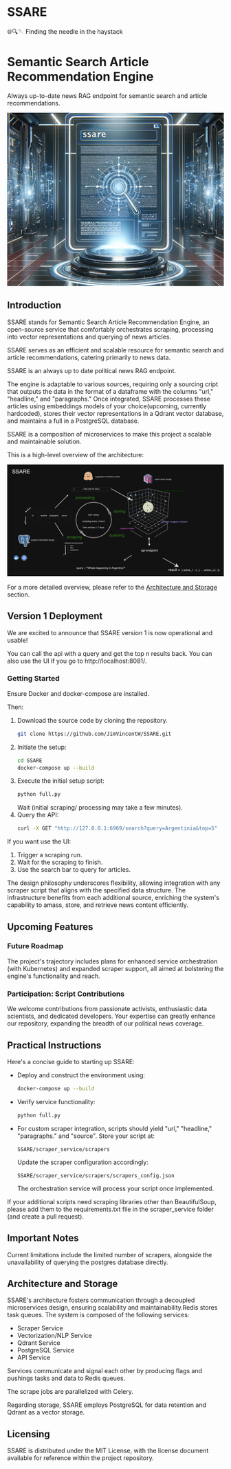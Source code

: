 # SSARE 
🌐🔍🪡 Finding the needle in the haystack
# Semantic Search Article Recommendation Engine
Always up-to-date news RAG endpoint for semantic search and article recommendations.

![SSARE](media/banner.jpg)

## Introduction
SSARE stands for Semantic Search Article Recommendation Engine, an open-source service that comfortably orchestrates scraping, processing into vector representations and querying of news articles. 

SSARE serves as an efficient and scalable resource for semantic search and article recommendations, catering primarily to news data.

SSARE is an always up to date political news RAG endpoint.

The engine is adaptable to various sources, requiring only a sourcing cript that outputs the data in the format of a dataframe with the columns "url," "headline," and "paragraphs." Once integrated, SSARE processes these articles using embeddings models of your choice(upcoming, currently hardcoded), stores their vector representations in a Qdrant vector database, and maintains a full in a PostgreSQL database. 

SSARE is a composition of microservices to make this project a scalable and maintainable solution.

This is a high-level overview of the architecture:

![High Level Architecture](media/ssare_high_level_diagramm_github.png)

For a more detailed overview, please refer to the [Architecture and Storage](#architecture-and-storage) section.


## Version 1 Deployment
We are excited to announce that SSARE version 1 is now operational and usable!

You can call the api with a query and get the top n results back.
You can also use the UI if you go to http://localhost:8081/.

### Getting Started
Ensure Docker and docker-compose are installed.

Then:
1. Download the source code by cloning the repository.
    ```bash
    git clone https://github.com/JimVincentW/SSARE.git
    ``` 
2. Initiate the setup:
   ```bash
   cd SSARE
   docker-compose up --build
   ```
3. Execute the initial setup script:
   ```bash
   python full.py
   ```
   Wait (initial scraping/ processing may take a few minutes).
4. Query the API:
   ```bash
   curl -X GET "http://127.0.0.1:6969/search?query=Argentinia&top=5"
   ```

If you want use the UI:
1. Trigger a scraping run.
2. Wait for the scraping to finish.
3. Use the search bar to query for articles.

The design philosophy underscores flexibility, allowing integration with any scraper script that aligns with the specified data structure. The infrastructure benefits from each additional source, enriching the system's capability to amass, store, and retrieve news content efficiently.

## Upcoming Features

### Future Roadmap
The project's trajectory includes plans for enhanced service orchestration (with Kubernetes) and expanded scraper support, all aimed at bolstering the engine's functionality and reach.

### Participation: Script Contributions
We welcome contributions from passionate activists, enthusiastic data scientists, and dedicated developers. Your expertise can greatly enhance our repository, expanding the breadth of our political news coverage. 

## Practical Instructions
Here's a concise guide to starting up SSARE:

- Deploy and construct the environment using:
  ```bash
  docker-compose up --build
  ```
- Verify service functionality:
  ```bash
  python full.py
  ```
- For custom scraper integration, scripts should yield "url," "headline," "paragraphs." and "source". Store your script at:
  ```
  SSARE/scraper_service/scrapers
  ```
  Update the scraper configuration accordingly:
  ```
  SSARE/scraper_service/scrapers/scrapers_config.json
  ```
  The orchestration service will process your script once implemented.

If your additional scripts need scraping libraries other than BeautifulSoup, please add them to the requirements.txt file in the scraper_service folder (and create a pull request).

## Important Notes
Current limitations include the limited number of scrapers, alongside the unavailability of querying the postgres database directly.


## Architecture and Storage
SSARE's architecture fosters communication through a decoupled microservices design, ensuring scalability and maintainability.Redis stores task queues. The system is composed of the following services:
-  Scraper Service
-  Vectorization/NLP Service
-  Qdrant Service
-  PostgreSQL Service
-  API Service

Services communicate and signal each other by producing flags and pushings tasks and data to Redis queues.

The scrape jobs are parallelized with Celery.

Regarding storage, SSARE employs PostgreSQL for data retention and Qdrant as a vector storage.


## Licensing
SSARE is distributed under the MIT License, with the license document available for reference within the project repository.